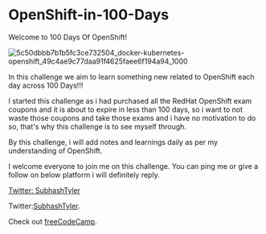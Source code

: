 # OpenShift-in-100-Days

Welcome to 100 Days Of OpenShift!


![5c50dbbb7b1b5fc3ce732504_docker-kubernetes-openshift_49c4ae9c77daa91f4625faee6f194a94_1000](https://user-images.githubusercontent.com/33150507/180288459-a9483820-989d-44b3-9605-fca7339c553c.png)




In this challenge we aim to learn something new related to OpenShift each day across 100 Days!!!

I started this challenge as i had purchased all the RedHat OpenShift exam coupons and it is about to expire in less than 100 days, so i want to not waste those coupons and take those exams and i have no motivation to do so, that's why this challenge is to see myself through.


By this challenge, i will add notes and learnings daily as per my understanding of OpenShift.


I welcome everyone to join me on this challenge. You can ping me or give a follow on below platform i will definitely reply.


<a href="https://twitter.com/SubhashTyler" target="_blank">Twitter: SubhashTyler</a>

<p>Twitter:<a href="https://twitter.com/SubhashTyler" target="_blank" rel="noopener noreferrer">SubhashTyler</a>.</p>

<p>Check out <a href="https://www.freecodecamp.org/" target="_blank" rel="noopener noreferrer">freeCodeCamp</a>.</p>


